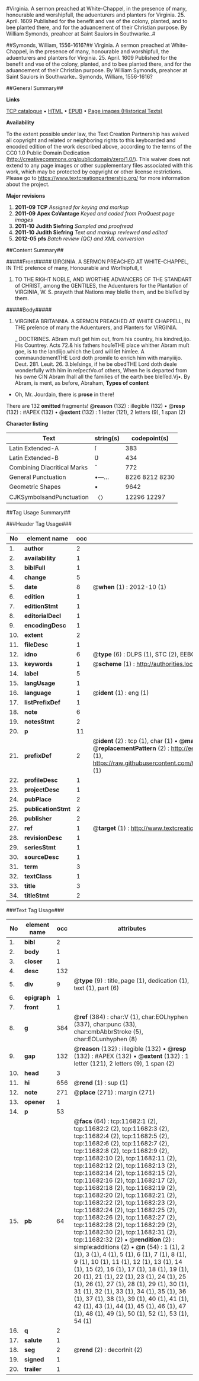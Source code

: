 #Virginia. A sermon preached at White-Chappel, in the presence of many, honourable and worshipfull, the aduenturers and planters for Virginia. 25. April. 1609 Published for the benefit and vse of the colony, planted, and to bee planted there, and for the aduancement of their Christian purpose. By William Symonds, preahcer at Saint Sauiors in Southwarke..#

##Symonds, William, 1556-1616?##
Virginia. A sermon preached at White-Chappel, in the presence of many, honourable and worshipfull, the aduenturers and planters for Virginia. 25. April. 1609 Published for the benefit and vse of the colony, planted, and to bee planted there, and for the aduancement of their Christian purpose. By William Symonds, preahcer at Saint Sauiors in Southwarke..
Symonds, William, 1556-1616?

##General Summary##

**Links**

[TCP catalogue](http://www.ota.ox.ac.uk/tcp/)  • 
[HTML](http://tei.it.ox.ac.uk/tcp/Texts-HTML/free/A13/A13290.html)  • 
[EPUB](http://tei.it.ox.ac.uk/tcp/Texts-EPUB/free/A13/A13290.epub) • 
[Page images (Historical Texts)](https://historicaltexts.jisc.ac.uk/eebo-99846695e)

**Availability**

To the extent possible under law, the Text Creation Partnership has waived all copyright and related or neighboring rights to this keyboarded and encoded edition of the work described above, according to the terms of the CC0 1.0 Public Domain Dedication (http://creativecommons.org/publicdomain/zero/1.0/). This waiver does not extend to any page images or other supplementary files associated with this work, which may be protected by copyright or other license restrictions. Please go to https://www.textcreationpartnership.org/ for more information about the project.

**Major revisions**

1. __2011-09__ __TCP__ *Assigned for keying and markup*
1. __2011-09__ __Apex CoVantage__ *Keyed and coded from ProQuest page images*
1. __2011-10__ __Judith Siefring__ *Sampled and proofread*
1. __2011-10__ __Judith Siefring__ *Text and markup reviewed and edited*
1. __2012-05__ __pfs__ *Batch review (QC) and XML conversion*

##Content Summary##

#####Front#####
ƲIRGINIA. A SERMON PREACHED AT WHITE-CHAPPEL, IN THE preſence of many, Honourable and Worſhipfull, t
1. TO THE RIGHT NOBLE, AND WORTHIE ADVANCERS OF THE STANDART of CHRIST, among the GENTILES, the Aduenturers for the Plantation of VIRGINIA, W. S. prayeth that Nations may bleſſe them, and be bleſſed by them.

#####Body#####

1. VIRGINEA BRITANNIA. A SERMON PREACHED AT WHITE CHAPPELL, IN THE preſence of many the Aduenturers, and Planters for VIRGINIA.

    _ DOCTRINES.
ABram muſt get him out, from his country, his kindred,ijo. His Countrey. Acts 72.& his fathers houſeTHE place whither Abram muſt goe, is to the landiijo.which the Lord will ſet himſee. A commaundementTHE Lord doth promiſe to enrich him with manyiiijo. Deut. 281. Leuit. 26. 3.bleſsings, if he be obedTHE Lord doth deale wonderfully with him in reſpectVo.of others, When he is departed from his owne CIN Abram ſhall all the families of the earth bee bleſſed.Vj•. By Abram, is ment, as before, Abraham,
**Types of content**

  * Oh, Mr. Jourdain, there is **prose** in there!

There are 132 **omitted** fragments! 
 @__reason__ (132) : illegible (132)  •  @__resp__ (132) : #APEX (132)  •  @__extent__ (132) : 1 letter (121), 2 letters (9), 1 span (2)

**Character listing**


|Text|string(s)|codepoint(s)|
|---|---|---|
|Latin Extended-A|ſ|383|
|Latin Extended-B|Ʋ|434|
|Combining             Diacritical Marks|̄|772|
|General Punctuation|•—…|8226 8212 8230|
|Geometric Shapes|▪|9642|
|CJKSymbolsandPunctuation|〈〉|12296 12297|

##Tag Usage Summary##

###Header Tag Usage###

|No|element name|occ|attributes|
|---|---|---|---|
|1.|__author__|2||
|2.|__availability__|1||
|3.|__biblFull__|1||
|4.|__change__|5||
|5.|__date__|8| @__when__ (1) : 2012-10 (1)|
|6.|__edition__|1||
|7.|__editionStmt__|1||
|8.|__editorialDecl__|1||
|9.|__encodingDesc__|1||
|10.|__extent__|2||
|11.|__fileDesc__|1||
|12.|__idno__|6| @__type__ (6) : DLPS (1), STC (2), EEBO-CITATION (1), PROQUEST (1), VID (1)|
|13.|__keywords__|1| @__scheme__ (1) : http://authorities.loc.gov/ (1)|
|14.|__label__|5||
|15.|__langUsage__|1||
|16.|__language__|1| @__ident__ (1) : eng (1)|
|17.|__listPrefixDef__|1||
|18.|__note__|6||
|19.|__notesStmt__|2||
|20.|__p__|11||
|21.|__prefixDef__|2| @__ident__ (2) : tcp (1), char (1)  •  @__matchPattern__ (2) : ([0-9\-]+):([0-9IVX]+) (1), (.+) (1)  •  @__replacementPattern__ (2) : http://eebo.chadwyck.com/downloadtiff?vid=$1&page=$2 (1), https://raw.githubusercontent.com/textcreationpartnership/Texts/master/tcpchars.xml#$1 (1)|
|22.|__profileDesc__|1||
|23.|__projectDesc__|1||
|24.|__pubPlace__|2||
|25.|__publicationStmt__|2||
|26.|__publisher__|2||
|27.|__ref__|1| @__target__ (1) : http://www.textcreationpartnership.org/docs/. (1)|
|28.|__revisionDesc__|1||
|29.|__seriesStmt__|1||
|30.|__sourceDesc__|1||
|31.|__term__|3||
|32.|__textClass__|1||
|33.|__title__|3||
|34.|__titleStmt__|2||


###Text Tag Usage###

|No|element name|occ|attributes|
|---|---|---|---|
|1.|__bibl__|2||
|2.|__body__|1||
|3.|__closer__|1||
|4.|__desc__|132||
|5.|__div__|9| @__type__ (9) : title_page (1), dedication (1), text (1), part (6)|
|6.|__epigraph__|1||
|7.|__front__|1||
|8.|__g__|384| @__ref__ (384) : char:V (1), char:EOLhyphen (337), char:punc (33), char:cmbAbbrStroke (5), char:EOLunhyphen (8)|
|9.|__gap__|132| @__reason__ (132) : illegible (132)  •  @__resp__ (132) : #APEX (132)  •  @__extent__ (132) : 1 letter (121), 2 letters (9), 1 span (2)|
|10.|__head__|3||
|11.|__hi__|656| @__rend__ (1) : sup (1)|
|12.|__note__|271| @__place__ (271) : margin (271)|
|13.|__opener__|1||
|14.|__p__|53||
|15.|__pb__|64| @__facs__ (64) : tcp:11682:1 (2), tcp:11682:2 (2), tcp:11682:3 (2), tcp:11682:4 (2), tcp:11682:5 (2), tcp:11682:6 (2), tcp:11682:7 (2), tcp:11682:8 (2), tcp:11682:9 (2), tcp:11682:10 (2), tcp:11682:11 (2), tcp:11682:12 (2), tcp:11682:13 (2), tcp:11682:14 (2), tcp:11682:15 (2), tcp:11682:16 (2), tcp:11682:17 (2), tcp:11682:18 (2), tcp:11682:19 (2), tcp:11682:20 (2), tcp:11682:21 (2), tcp:11682:22 (2), tcp:11682:23 (2), tcp:11682:24 (2), tcp:11682:25 (2), tcp:11682:26 (2), tcp:11682:27 (2), tcp:11682:28 (2), tcp:11682:29 (2), tcp:11682:30 (2), tcp:11682:31 (2), tcp:11682:32 (2)  •  @__rendition__ (2) : simple:additions (2)  •  @__n__ (54) : 1 (1), 2 (1), 3 (1), 4 (1), 5 (1), 6 (1), 7 (1), 8 (1), 9 (1), 10 (1), 11 (1), 12 (1), 13 (1), 14 (1), 15 (2), 16 (1), 17 (1), 18 (1), 19 (1), 20 (1), 21 (1), 22 (1), 23 (1), 24 (1), 25 (1), 26 (1), 27 (1), 28 (1), 29 (1), 30 (1), 31 (1), 32 (1), 33 (1), 34 (1), 35 (1), 36 (1), 37 (1), 38 (1), 39 (1), 40 (1), 41 (1), 42 (1), 43 (1), 44 (1), 45 (1), 46 (1), 47 (1), 48 (1), 49 (1), 50 (1), 52 (1), 53 (1), 54 (1)|
|16.|__q__|2||
|17.|__salute__|1||
|18.|__seg__|2| @__rend__ (2) : decorInit (2)|
|19.|__signed__|1||
|20.|__trailer__|1||
